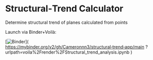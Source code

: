 # Structural‑Trend Calculator
Determine structural trend of planes calculated from points 

Launch via Binder+Voilà:

[![Binder](https://mybinder.org/badge_logo.svg)](
  https://mybinder.org/v2/gh/Cameronnn3/structural‑trend‑app/main
  ?urlpath=voila%2Frender%2FStructural_trend_analysis.ipynb
)
